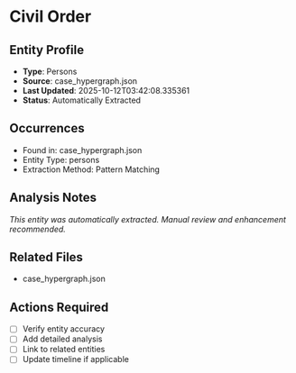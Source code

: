 # Civil Order

## Entity Profile
- **Type**: Persons
- **Source**: case_hypergraph.json
- **Last Updated**: 2025-10-12T03:42:08.335361
- **Status**: Automatically Extracted

## Occurrences
- Found in: case_hypergraph.json
- Entity Type: persons
- Extraction Method: Pattern Matching

## Analysis Notes
*This entity was automatically extracted. Manual review and enhancement recommended.*

## Related Files
- case_hypergraph.json

## Actions Required
- [ ] Verify entity accuracy
- [ ] Add detailed analysis
- [ ] Link to related entities
- [ ] Update timeline if applicable
